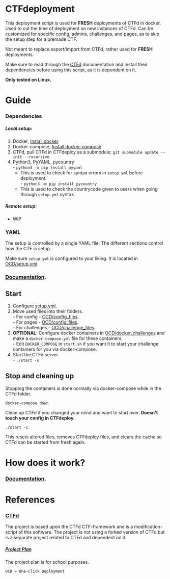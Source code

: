 # CTFdeployment
This deployment script is used for <b>FRESH</b> deployments of CTFd in docker. 
Used to cut the time of deployment on new instances of CTFd. Can be customized 
for specific config, admins, challenges, and pages, as to skip the setup step 
for a premade CTF.

Not meant to replace export/import from CTFd, rather used for <b>FRESH</b> deployments.

Make sure to read through the [CTFd](https://github.com/CTFd/CTFd) documentation
and install their dependencies before using this script, as it is dependent on
it.

<b>Only tested on Linux.</b>

# Guide

### Dependencies
##### Local setup:
  1. Docker, [Install docker](https://docs.docker.com/get-docker/).
  2. Docker-compose, [Install docker-compose](https://docs.docker.com/compose/install/).
  3. CTFd, pull CTFd in CTFdeploy as a submodule: `git submodule update --init --recursive`
  4. Python3, PyYAML, pycountry  
    - `python3 -m pip install pyyaml`   
      - This is used to check for syntax errors in `setup.yml` before deployment.   
    - `python3 -m pip install pycountry`  
      - This is used to check the countrycode given to users when going through `setup.yml` syntax.

##### Remote setup:
  - WIP

### YAML
The setup is controlled by a single YAML file. The different sections control how the 
CTF is setup. 

Make sure `setup.yml` is configured to your liking. It is located in [OCD/setup.yml](OCD/setup.yml).

### [Documentation](docs/yaml_setup.md).

## Start
  1. Configure [setup.yml](OCD/setup.yml).
  2. Move used files into their folders.   
    - For config - [OCD/config_files](OCD/config_files).  
    - For pages - [OCD/config_files](OCD/config_files).  
    - For challenges - [OCD/challenge_files](OCD/config_files).  
  4. <b>OPTIONAL</b>: Configure docker containers in [OCD/docker_challenges](OCD/docker_challenges) and make a `docker-compose.yml` file for these containers.   
    - Edit `DOCKER_COMPOSE` in `start.sh` if you want it to start your challenge containers for you via docker-compose. 
  5. Start the CTFd server  
    - `./start -s`  

## Stop and cleaning up
Stopping the containers is done normally via docker-compose while in the CTFd folder.

`docker-compose down`

Clean up CTFd if you changed your mind and want to start over. <b>Doesn't touch your config in CTFdeploy.</b>

`./start -c`

This resets altered files, removes CTFdeploy files, and clears the cache so CTFd can be started from fresh again.

# How does it work?

### [Documentation](docs/setup_doc.md).

# References
### [CTFd](https://github.com/CTFd/CTFd)
The project is based upon the CTFd CTF-framework and is a modification-script of 
this software. The project is not using a forked version of CTFd but is a
separate project related to CTFd and dependent on it.

##### [Project Plan](docs/project_plan.md)
The project plan is for school purposes.

`OCD = One-Click Deployment`
